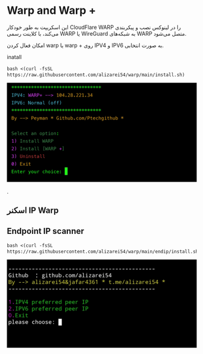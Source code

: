 # Warp and Warp +

 این اسکریپت به طور خودکار CloudFlare WARP را در لینوکس نصب و پیکربندی می‌کند، با کلاینت رسمی WARP یا WireGuard به شبکه‌های WARP متصل می‌شود.
 
 امکان فعال کردن warp یا warp + روی IPV4 و IPV6 به صورت انتخابی.

inatall
```
bash <(curl -fsSL https://raw.githubusercontent.com/alizarei54/warp/main/install.sh)
```

![15](https://raw.githubusercontent.com/alizarei54/warp/main/media/15.jpg)

.

## اسکنر IP Warp 
## Endpoint IP scanner
```
bash <(curl -fsSL https://raw.githubusercontent.com/alizarei54/warp/main/endip/install.sh)
```
![16](https://raw.githubusercontent.com/alizarei54/warp/main/media/17.jpg)


